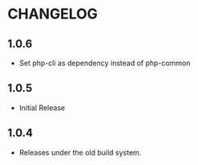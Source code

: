 CHANGELOG
=========

1.0.6
-------

* Set php-cli as dependency instead of php-common

1.0.5
------

* Initial Release

1.0.4
------

* Releases under the old build system.

